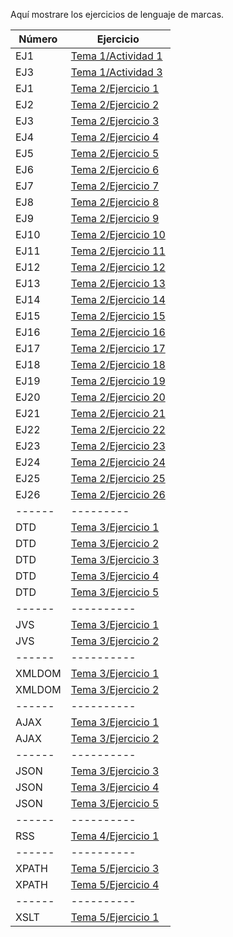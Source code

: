 Aquí mostrare los ejercicios de lenguaje de marcas.

Número | Ejercicio
------ | ------------
EJ1    | [Tema 1/Actividad 1](https://github.com/Cristian1112/Ejercicios-LLMM/blob/master/Tema%201/Actividad%201)
EJ3    | [Tema 1/Actividad 3](https://github.com/Cristian1112/Ejercicios-LLMM/blob/master/Tema%201/Actividad%203)
EJ1    | [Tema 2/Ejercicio 1](https://github.com/Cristian1112/Ejercicios-LLMM/blob/master/Tema%202/Ejercicio%201.html)
EJ2    | [Tema 2/Ejercicio 2](https://github.com/Cristian1112/Ejercicios-LLMM/blob/master/Tema%202/Ejercicio%202.html)
EJ3    | [Tema 2/Ejercicio 3](https://github.com/Cristian1112/Ejercicios-LLMM/blob/master/Tema%202/Ejercicio3.html)
EJ4    | [Tema 2/Ejercicio 4](https://github.com/Cristian1112/Ejercicios-LLMM/blob/master/Tema%202/Ejercicio%204.html)
EJ5    | [Tema 2/Ejercicio 5](https://github.com/Cristian1112/Ejercicios-LLMM/tree/master/Tema%202/Ejercicio%205/Mi%20sitio%20web)
EJ6    | [Tema 2/Ejercicio 6](https://github.com/Cristian1112/Ejercicios-LLMM/blob/master/Tema%202/Ejercicio%206.html)
EJ7    | [Tema 2/Ejercicio 7](https://github.com/Cristian1112/Ejercicios-LLMM/blob/master/Tema%202/Ejercicio%207.html)
EJ8    | [Tema 2/Ejercicio 8](https://github.com/Cristian1112/Ejercicios-LLMM/blob/master/Tema%202/Ejercicio%208.html)
EJ9    | [Tema 2/Ejercicio 9](https://github.com/Cristian1112/Ejercicios-LLMM/blob/master/Tema%202/Ejercicio%209.html)
EJ10   | [Tema 2/Ejercicio 10](https://github.com/Cristian1112/Ejercicios-LLMM/blob/master/Tema%202/Ejercicio%2010.html)
EJ11   | [Tema 2/Ejercicio 11](https://github.com/Cristian1112/Ejercicios-LLMM/blob/master/Tema%202/Ejercicio%2011.html)
EJ12   | [Tema 2/Ejercicio 12](https://github.com/Cristian1112/Ejercicios-LLMM/blob/master/Tema%202/Ejercicio%2012.html)
EJ13   | [Tema 2/Ejercicio 13](https://github.com/Cristian1112/Ejercicios-LLMM/blob/master/Tema%202/Ejercicio%2013.html)
EJ14   | [Tema 2/Ejercicio 14](https://github.com/Cristian1112/Ejercicios-LLMM/tree/master/Tema%202/Ejercicio%2014)
EJ15   | [Tema 2/Ejercicio 15](https://github.com/Cristian1112/Ejercicios-LLMM/tree/master/Tema%202/Ejercicio%2015)
EJ16   | [Tema 2/Ejercicio 16](https://github.com/Cristian1112/Ejercicios-LLMM/blob/master/Tema%202/Ejercicios%2016%2C%2017%2C%2018/Ejercicio%2016.html)
EJ17   | [Tema 2/Ejercicio 17](https://github.com/Cristian1112/Ejercicios-LLMM/blob/master/Tema%202/Ejercicios%2016%2C%2017%2C%2018/Ejercicio%2017.html)
EJ18   | [Tema 2/Ejercicio 18](https://github.com/Cristian1112/Ejercicios-LLMM/blob/master/Tema%202/Ejercicios%2016%2C%2017%2C%2018/Ejercicio%2018.html)
EJ19   | [Tema 2/Ejercicio 19](https://github.com/Cristian1112/Ejercicios-LLMM/blob/master/Tema%202/Ejercicio%2019.html)
EJ20   | [Tema 2/Ejercicio 20](https://github.com/Cristian1112/Ejercicios-LLMM/blob/master/Tema%202/Ejercicio%2020.html)
EJ21   | [Tema 2/Ejercicio 21](https://github.com/Cristian1112/Ejercicios-LLMM/blob/master/Tema%202/Ejercicio%2021.html)
EJ22   | [Tema 2/Ejercicio 22](https://zozor-cristian.000webhostapp.com/zozor.html)
EJ23   | [Tema 2/Ejercicio 23](https://github.com/Cristian1112/Ejercicios-LLMM/blob/master/Tema%202/Ejercicio%2023.html)
EJ24   | [Tema 2/Ejercicio 24](https://github.com/Cristian1112/Ejercicios-LLMM/blob/master/Tema%202/Ejercicio%2024.html)
EJ25   | [Tema 2/Ejercicio 25](https://github.com/Cristian1112/Ejercicios-LLMM/blob/master/Tema%202/Ejercicio%2025.html)
EJ26   | [Tema 2/Ejercicio 26](https://github.com/Cristian1112/Ejercicios-LLMM/blob/master/Tema%202/Ejercicio%2026.html)
------ | ---------
DTD    | [Tema 3/Ejercicio 1](https://github.com/Cristian1112/Ejercicios-LLMM/blob/master/Tema%203/ex1.xml)
DTD    | [Tema 3/Ejercicio 2](https://github.com/Cristian1112/Ejercicios-LLMM/blob/master/Tema%203/ex2.xml)
DTD    | [Tema 3/Ejercicio 3](https://github.com/Cristian1112/Ejercicios-LLMM/blob/master/Tema%203/ex3.xml)
DTD    | [Tema 3/Ejercicio 4](https://github.com/Cristian1112/Ejercicios-LLMM/blob/master/Tema%203/ex4.xml)
DTD    | [Tema 3/Ejercicio 5](https://github.com/Cristian1112/Ejercicios-LLMM/blob/master/Tema%203/ex5.xml)
------ | ----------
JVS    | [Tema 3/Ejercicio 1](https://github.com/Cristian1112/Ejercicios-LLMM/blob/master/Tema%203/MyJS.js.html)
JVS    | [Tema 3/Ejercicio 2](https://github.com/Cristian1112/Ejercicios-LLMM/blob/master/Tema%203/My2JS.js.html)
------ | ----------
XMLDOM | [Tema 3/Ejercicio 1](https://github.com/Cristian1112/Ejercicios-LLMM/blob/master/Tema%203/XML%20DOM1.odt)
XMLDOM | [Tema 3/Ejercicio 2]()
------ | ----------
AJAX   | [Tema 3/Ejercicio 1](https://github.com/Cristian1112/Ejercicios-LLMM/blob/master/Tema%203/AJAX1.odt)
AJAX   | [Tema 3/Ejercicio 2]()
------ | ----------
JSON   | [Tema 3/Ejercicio 3](https://github.com/Cristian1112/Ejercicios-LLMM/blob/master/Tema%203/JSON3.odt)
JSON   | [Tema 3/Ejercicio 4](https://github.com/Cristian1112/Ejercicios-LLMM/blob/master/Tema%203/JSON4.odt)
JSON   | [Tema 3/Ejercicio 5](https://github.com/Cristian1112/Ejercicios-LLMM/blob/master/Tema%203/JSON5.odt)
------ | ----------
RSS    | [Tema 4/Ejercicio 1](https://github.com/Cristian1112/Ejercicios-LLMM/tree/master/Tema%204)
------ | ----------
XPATH  | [Tema 5/Ejercicio 3]()
XPATH  | [Tema 5/Ejercicio 4]()
------ | ----------
XSLT   | [Tema 5/Ejercicio 1]()
